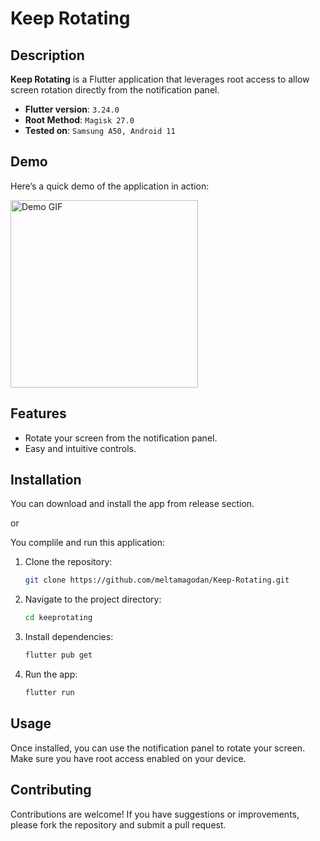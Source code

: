
# Keep Rotating

## Description

**Keep Rotating** is a Flutter application that leverages root access to allow screen rotation directly from the notification panel.

- **Flutter version**: ```3.24.0```
- **Root Method**: ```Magisk 27.0```
- **Tested on**: ```Samsung A50, Android 11```

## Demo

Here’s a quick demo of the application in action:

<img src="https://github.com/meltamagodan/Keep-Rotating/blob/main/show.gif" alt="Demo GIF" width="300" />

## Features

- Rotate your screen from the notification panel.
- Easy and intuitive controls.

## Installation

You can download and install the app from release section.

or

You complile and run this application:

1. Clone the repository:
   ```bash
   git clone https://github.com/meltamagodan/Keep-Rotating.git
   ```
2. Navigate to the project directory:
   ```bash
   cd keeprotating
   ```
3. Install dependencies:
   ```bash
   flutter pub get
   ```
4. Run the app:
   ```bash
   flutter run
   ```

## Usage

Once installed, you can use the notification panel to rotate your screen. Make sure you have root access enabled on your device.

## Contributing

Contributions are welcome! If you have suggestions or improvements, please fork the repository and submit a pull request.
